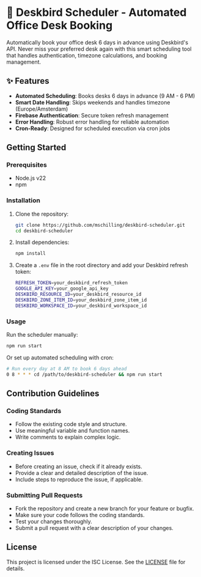 # 🏢 Deskbird Scheduler - Automated Office Desk Booking

Automatically book your office desk 6 days in advance using Deskbird's API. Never miss your preferred desk again with this smart scheduling tool that handles authentication, timezone calculations, and booking management.

## ✨ Features

- **Automated Scheduling**: Books desks 6 days in advance (9 AM - 6 PM)
- **Smart Date Handling**: Skips weekends and handles timezone (Europe/Amsterdam)  
- **Firebase Authentication**: Secure token refresh management
- **Error Handling**: Robust error handling for reliable automation
- **Cron-Ready**: Designed for scheduled execution via cron jobs

## Getting Started

### Prerequisites

- Node.js v22
- npm

### Installation

1. Clone the repository:

   ```sh
   git clone https://github.com/mschilling/deskbird-scheduler.git
   cd deskbird-scheduler
   ```

2. Install dependencies:

   ```sh
   npm install
   ```

3. Create a `.env` file in the root directory and add your Deskbird refresh token:

   ```sh
   REFRESH_TOKEN=your_deskbird_refresh_token
   GOOGLE_API_KEY=your_google_api_key
   DESKBIRD_RESOURCE_ID=your_deskbird_resource_id
   DESKBIRD_ZONE_ITEM_ID=your_deskbird_zone_item_id
   DESKBIRD_WORKSPACE_ID=your_deskbird_workspace_id

   ```

### Usage

Run the scheduler manually:
```sh
npm run start
```

Or set up automated scheduling with cron:
```sh
# Run every day at 8 AM to book 6 days ahead
0 8 * * * cd /path/to/deskbird-scheduler && npm run start
```

## Contribution Guidelines

### Coding Standards

- Follow the existing code style and structure.
- Use meaningful variable and function names.
- Write comments to explain complex logic.

### Creating Issues

- Before creating an issue, check if it already exists.
- Provide a clear and detailed description of the issue.
- Include steps to reproduce the issue, if applicable.

### Submitting Pull Requests

- Fork the repository and create a new branch for your feature or bugfix.
- Make sure your code follows the coding standards.
- Test your changes thoroughly.
- Submit a pull request with a clear description of your changes.

## License

This project is licensed under the ISC License. See the [LICENSE](LICENSE) file for details.
